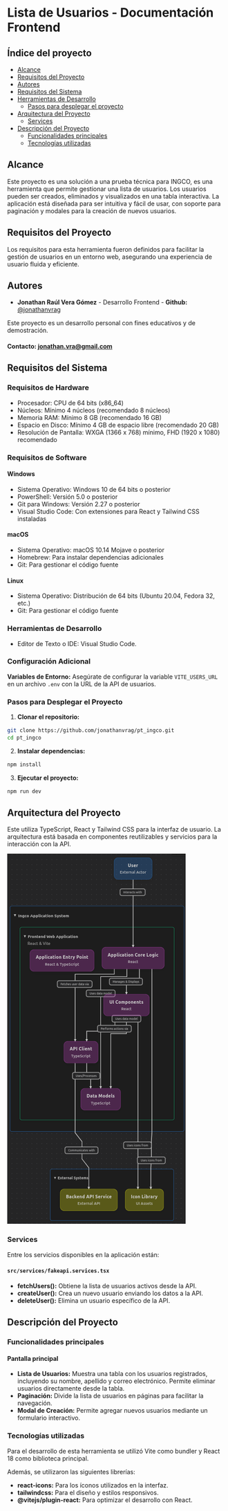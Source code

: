 # Lista de Usuarios - Documentación Frontend

## Índice del proyecto

- [Alcance](#alcance)
- [Requisitos del Proyecto](#requisitos-del-proyecto)
- [Autores](#autores)
- [Requisitos del Sistema](#requisitos-del-sistema)
- [Herramientas de Desarrollo](#herramientas-de-desarrollo)
  - [Pasos para desplegar el proyecto](#pasos-para-desplegar-el-proyecto)
- [Arquitectura del Proyecto](#arquitectura-del-proyecto)
  - [Services](#services)
- [Descripción del Proyecto](#descripción-del-proyecto)
  - [Funcionalidades principales](#funcionalidades-principales)
  - [Tecnologías utilizadas](#tecnologías-utilizadas)

## Alcance

Este proyecto es una solución a una prueba técnica para INGCO, es una herramienta que permite gestionar una lista de usuarios. Los usuarios pueden ser creados, eliminados y visualizados en una tabla interactiva. La aplicación está diseñada para ser intuitiva y fácil de usar, con soporte para paginación y modales para la creación de nuevos usuarios.

## Requisitos del Proyecto

Los requisitos para esta herramienta fueron definidos para facilitar la gestión de usuarios en un entorno web, asegurando una experiencia de usuario fluida y eficiente.

## Autores

- **Jonathan Raúl Vera Gómez** - Desarrollo Frontend - **Github:** [@jonathanvrag](https://github.com/jonathanvrag)

Este proyecto es un desarrollo personal con fines educativos y de demostración.

#### Contacto: [jonathan.vra@gmail.com](mailto:jonathan.vra@gmail.com)

## Requisitos del Sistema

### Requisitos de Hardware

- Procesador: CPU de 64 bits (x86_64)
- Núcleos: Mínimo 4 núcleos (recomendado 8 núcleos)
- Memoria RAM: Mínimo 8 GB (recomendado 16 GB)
- Espacio en Disco: Mínimo 4 GB de espacio libre (recomendado 20 GB)
- Resolución de Pantalla: WXGA (1366 x 768) mínimo, FHD (1920 x 1080) recomendado

### Requisitos de Software

#### Windows

- Sistema Operativo: Windows 10 de 64 bits o posterior
- PowerShell: Versión 5.0 o posterior
- Git para Windows: Versión 2.27 o posterior
- Visual Studio Code: Con extensiones para React y Tailwind CSS instaladas

#### macOS

- Sistema Operativo: macOS 10.14 Mojave o posterior
- Homebrew: Para instalar dependencias adicionales
- Git: Para gestionar el código fuente

#### Linux

- Sistema Operativo: Distribución de 64 bits (Ubuntu 20.04, Fedora 32, etc.)
- Git: Para gestionar el código fuente

### Herramientas de Desarrollo

- Editor de Texto o IDE: Visual Studio Code.

### Configuración Adicional

**Variables de Entorno:** Asegúrate de configurar la variable `VITE_USERS_URL` en un archivo `.env` con la URL de la API de usuarios.

### Pasos para Desplegar el Proyecto

1. **Clonar el repositorio:**

```bash
git clone https://github.com/jonathanvrag/pt_ingco.git
cd pt_ingco
```

2. **Instalar dependencias:**

```bash
npm install
```

3. **Ejecutar el proyecto:**

```bash
npm run dev
```

## Arquitectura del Proyecto

Este utiliza TypeScript, React y Tailwind CSS para la interfaz de usuario. La arquitectura está basada en componentes reutilizables y servicios para la interacción con la API.

![Diagrama de Arquitectura](./src/assets/architecture.png 'Diagrama de Arquitectura del Proyecto')

### Services

Entre los servicios disponibles en la aplicación están:

#### `src/services/fakeapi.services.tsx`

- **fetchUsers():** Obtiene la lista de usuarios activos desde la API.
- **createUser():** Crea un nuevo usuario enviando los datos a la API.
- **deleteUser():** Elimina un usuario específico de la API.

## Descripción del Proyecto

### Funcionalidades principales

#### Pantalla principal

- **Lista de Usuarios:** Muestra una tabla con los usuarios registrados, incluyendo su nombre, apellido y correo electrónico. Permite eliminar usuarios directamente desde la tabla.
- **Paginación:** Divide la lista de usuarios en páginas para facilitar la navegación.
- **Modal de Creación:** Permite agregar nuevos usuarios mediante un formulario interactivo.

### Tecnologías utilizadas

Para el desarrollo de esta herramienta se utilizó Vite como bundler y React 18 como biblioteca principal.

Además, se utilizaron las siguientes librerías:

- **react-icons:** Para los íconos utilizados en la interfaz.
- **tailwindcss:** Para el diseño y estilos responsivos.
- **@vitejs/plugin-react:** Para optimizar el desarrollo con React.
